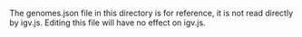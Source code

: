The genomes.json file in this directory is for reference, it is not read directly by igv.js.  Editing this file will have no effect on igv.js.